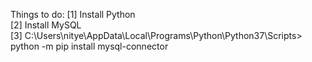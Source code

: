 Things to do:
[1] Install Python <br>
[2] Install MySQL <br>
[3] C:\Users\nitye\AppData\Local\Programs\Python\Python37\Scripts> python -m pip install mysql-connector <br>


